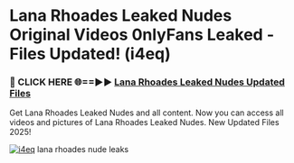 # Lana Rhoades Leaked Nudes Original Videos 0nlyFans Leaked - Files Updated! (i4eq)

<h3>🔴 CLICK HERE 🌐==►► <a href="https://tinyurl.com/4mcuefdz" rel="nofollow">Lana Rhoades Leaked Nudes Updated Files</a></h3>

Get Lana Rhoades Leaked Nudes and all content. Now you can access all videos and pictures of Lana Rhoades Leaked Nudes. New Updated Files 2025!

[![i4eq](https://i.imgur.com/StAQSOY.gif)](https://tinyurl.com/4mcuefdz)
lana rhoades nude leaks
